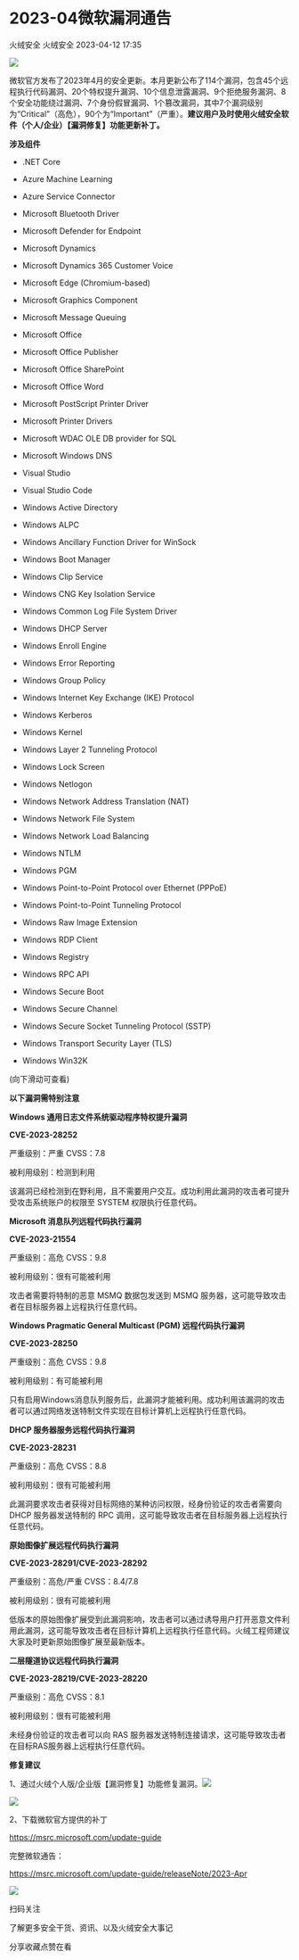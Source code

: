 #  2023-04微软漏洞通告   
火绒安全  火绒安全   2023-04-12 17:35  
  
![](https://mmbiz.qpic.cn/sz_mmbiz_gif/0icdicRft8tz5MBic27GnR4LIs9rlNAP4T9NGquTNDrJxpibZAF9Mz7tgetJZnRJUdG1YVfQ1icsdpvWbzOV7bzw3kw/640?wx_fmt=gif "")  
  
  
微软官方发布了2023年4月的安全更新。本月更新公布了114个漏洞，包含45个远程执行代码漏洞、20个特权提升漏洞、10个信息泄露漏洞、9个拒绝服务漏洞、8个安全功能绕过漏洞、7个身份假冒漏洞、1个篡改漏洞，其中7个漏洞级别为“Critical”（高危），90个为“Important”（严重）。**建议用户及时使用火绒安全软件（个人/企业）【漏洞修复】功能更新补丁。**  
  
  
**涉及组件**  
  
  
  
  
  
- .NET Core  
  
- Azure Machine Learning  
  
- Azure Service Connector  
  
- Microsoft Bluetooth Driver  
  
- Microsoft Defender for Endpoint  
  
- Microsoft Dynamics  
  
- Microsoft Dynamics 365 Customer Voice  
  
- Microsoft Edge (Chromium-based)  
  
- Microsoft Graphics Component  
  
- Microsoft Message Queuing  
  
- Microsoft Office  
  
- Microsoft Office Publisher  
  
- Microsoft Office SharePoint  
  
- Microsoft Office Word  
  
- Microsoft PostScript Printer Driver  
  
- Microsoft Printer Drivers  
  
- Microsoft WDAC OLE DB provider for SQL  
  
- Microsoft Windows DNS  
  
- Visual Studio  
  
- Visual Studio Code  
  
- Windows Active Directory  
  
- Windows ALPC  
  
- Windows Ancillary Function Driver for WinSock  
  
- Windows Boot Manager  
  
- Windows Clip Service  
  
- Windows CNG Key Isolation Service  
  
- Windows Common Log File System Driver  
  
- Windows DHCP Server  
  
- Windows Enroll Engine  
  
- Windows Error Reporting  
  
- Windows Group Policy  
  
- Windows Internet Key Exchange (IKE) Protocol  
  
- Windows Kerberos  
  
- Windows Kernel  
  
- Windows Layer 2 Tunneling Protocol  
  
- Windows Lock Screen  
  
- Windows Netlogon  
  
- Windows Network Address Translation (NAT)  
  
- Windows Network File System  
  
- Windows Network Load Balancing  
  
- Windows NTLM  
  
- Windows PGM  
  
- Windows Point-to-Point Protocol over Ethernet (PPPoE)  
  
- Windows Point-to-Point Tunneling Protocol  
  
- Windows Raw Image Extension  
  
- Windows RDP Client  
  
- Windows Registry  
  
- Windows RPC API  
  
- Windows Secure Boot  
  
- Windows Secure Channel  
  
- Windows Secure Socket Tunneling Protocol (SSTP)  
  
- Windows Transport Security Layer (TLS)  
  
- Windows Win32K  
  
  
  
  
(向下滑动可查看)  
  
  
**以下漏洞需特别注意**  
  
  
  
  
  
**Windows 通用日志文件系统驱动程序特权提升漏洞**  
  
**CVE-2023-28252**  
  
严重级别：严重 CVSS：7.8  
  
被利用级别：检测到利用  
  
  
该漏洞已经检测到在野利用，且不需要用户交互。成功利用此漏洞的攻击者可提升受攻击系统账户的权限至 SYSTEM 权限执行任意代码。  
  
  
**Microsoft 消息队列远程代码执行漏洞**  
  
**CVE-2023-21554**  
  
严重级别：高危 CVSS：9.8  
  
被利用级别：很有可能被利用  
  
  
攻击者需要将特制的恶意 MSMQ 数据包发送到 MSMQ 服务器，这可能导致攻击者在目标服务器上远程执行任意代码。  
  
  
**Windows Pragmatic General Multicast (PGM) 远程代码执行漏洞**  
  
**CVE-2023-28250**  
  
严重级别：高危 CVSS：9.8  
  
被利用级别：有可能被利用  
  
  
只有启用Windows消息队列服务后，此漏洞才能被利用。成功利用该漏洞的攻击者可以通过网络发送特制文件实现在目标计算机上远程执行任意代码。  
  
  
**DHCP 服务器服务远程代码执行漏洞**  
  
**CVE-2023-28231**  
  
严重级别：高危 CVSS：8.8  
  
被利用级别：很有可能被利用  
  
  
此漏洞要求攻击者获得对目标网络的某种访问权限，经身份验证的攻击者需要向 DHCP 服务器发送特制的 RPC 调用，这可能导致攻击者在目标服务器上远程执行任意代码。  
  
  
**原始图像扩展远程代码执行漏洞**  
  
**CVE-2023-28291/CVE-2023-28292**  
  
严重级别：高危/严重 CVSS：8.4/7.8  
  
被利用级别：很有可能被利用  
  
  
低版本的原始图像扩展受到此漏洞影响，攻击者可以通过诱导用户打开恶意文件利用此漏洞，这可能导致攻击者在目标计算机上远程执行任意代码。火绒工程师建议大家及时更新原始图像扩展至最新版本。  
  
  
**二层隧道协议远程代码执行漏洞**  
  
**CVE-2023-28219/CVE-2023-28220**  
  
严重级别：高危 CVSS：8.1  
  
被利用级别：很有可能被利用  
  
  
未经身份验证的攻击者可以向 RAS 服务器发送特制连接请求，这可能导致攻击者在目标RAS服务器上远程执行任意代码。  
  
  
**修复建议**  
  
  
  
  
  
1、通过火绒个人版/企业版【漏洞修复】功能修复漏洞。![](https://mmbiz.qpic.cn/sz_mmbiz_gif/0icdicRft8tz5MBic27GnR4LIs9rlNAP4T9oYJLSAFsn82tsIAry0fYr5GJUf8huC4icEgFRicmpbV984VYJsstFBBQ/640?wx_fmt=gif "")  
  
  
  
![](https://mmbiz.qpic.cn/sz_mmbiz_png/0icdicRft8tz5MBic27GnR4LIs9rlNAP4T96U8Zc91ux7oCichpalBwj6Jice7Q8LfeeriadPYbUy2c9r00cC5PIY8ug/640?wx_fmt=png "")  
  
  
2、下载微软官方提供的补丁  
  
https://msrc.microsoft.com/update-guide  
  
  
  
完整微软通告：  
  
https://msrc.microsoft.com/update-guide/releaseNote/2023-Apr  
  
  
  
  
![](https://mmbiz.qpic.cn/sz_mmbiz_jpg/0icdicRft8tz5MBic27GnR4LIs9rlNAP4T9mMTC4h3bDT97fzaW2Q6sTBUe4Upeun3NA3QupSeQ1W5TjMPhKw8dAw/640?wx_fmt=jpeg "")  
  
扫码关注  
  
了解更多安全干货、资讯、以及火绒安全大事记  
  
  
分享收藏点赞在看  
  
